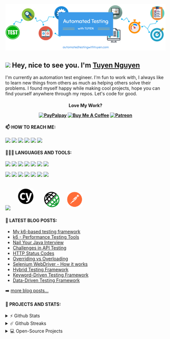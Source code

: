 <img src="https://github.com/trongtuyen96/trongtuyen96/blob/7edff36e2fdebfd0c6d5042776f55a42dce980fe/images/ATWT_background.PNG" href="https://www.automatedtestingwithtuyen.com"/>

<h2><img src="https://emojis.slackmojis.com/emojis/images/1531849430/4246/blob-sunglasses.gif?1531849430" width="30"/> Hey, nice to see you. I'm <a href="https://www.automatedtestingwithtuyen.com">Tuyen Nguyen</a></h2>

<p>I'm currently an automation test engineer. I'm fun to work with, I always like to learn new things from others as much as helping others solve their problems. I found myself happy while making cool projects, hope you can find yourself anywhere through my repos. Let's code for good.
</p>

<h4 align="center">
  <p>Love My Work?</p>
  <a href="https://paypal.me/trongtuyen96"><img src="https://img.shields.io/badge/PayPal-00457C?style=for-the-badge&logo=paypal&logoColor=white" alt="PayPalpay" height="34" ></a>
  <a href="https://buymeacoffee.com/trongtuyen96"><img src="https://img.shields.io/badge/Buy%20Me%20a%20Coffee-ffdd00?style=for-the-badge&logo=buy-me-a-coffee&logoColor=black" alt="Buy Me A Coffee" height="34" ></a>
  <a href="https://www.patreon.com/trongtuyen96"><img src="https://img.shields.io/badge/Patreon-F96854?style=for-the-badge&logo=patreon&logoColor=white" alt="Patreon" height="34" ></a>
</h4>

#### 📫 HOW TO REACH ME:

<a href="https://www.automatedtestingwithtuyen.com/"><img src="https://img.icons8.com/color/48/000000/internet.png" width="40" /></a>
<a href="https://discord.gg/trongtuyen96"><img src="https://github.com/sciencepal/sciencepal/blob/master/assets/discord-round.svg" width="40" /></a>
<a href="https://www.linkedin.com/in/trongtuyen96"><img src="https://img.icons8.com/color/48/000000/linkedin.png" width="40" /></a>
<a href="https://www.facebook.com/ntrongtuyen96"><img src="https://img.icons8.com/color/48/000000/facebook-new.png" width="40" /></a>
<a href="https://www.instagram.com/trongtuyen96"><img src="https://img.icons8.com/fluent/48/000000/instagram-new.png" width="40" /></a>
<a href="mailto:trongtuyen96e@gmail.com"><img src="https://img.icons8.com/color/48/000000/gmail.png" width="40" /></a>
  
#### 👨🏻‍💻 LANGUAGES AND TOOLS:
<code><img src="https://img.icons8.com/color/48/000000/c-plus-plus-logo"></code>
<code><img src="https://img.icons8.com/color/48/000000/java-coffee-cup-logo"></code>
<code><img src="https://img.icons8.com/color/48/000000/javascript"></code>
<code><img src="https://img.icons8.com/color/48/000000/kotlin"></code>
<code><img src="https://img.icons8.com/color/48/000000/python"></code>
<code><img src="https://img.icons8.com/color/48/000000/html-5"></code>
<code><img src="https://img.icons8.com/color/48/000000/css3"></code>

<code><img src="https://img.icons8.com/color/48/000000/visual-studio-code-2019"></code>
<code><img src="https://img.icons8.com/color/48/000000/intellij-idea"></code>
<code><img src="https://img.icons8.com/color/48/000000/git"></code>
<code><img src="https://img.icons8.com/color/48/000000/bitbucket"></code>
<code><img src="https://img.icons8.com/color/48/000000/microsoft-sql-server"></code>
<code><img src="https://img.icons8.com/color/48/000000/mongodb"></code>
<code><img src="https://img.icons8.com/color/48/000000/nodejs"></code>

<code><img src="https://img.icons8.com/color/48/000000/selenium-test-automation"></code>
<code><img height="48" style="padding: 20px"  src="https://github.com/trongtuyen96/trongtuyen96/blob/8f475bacd3519dc8ffd1d0469195bbc79c4db24e/images/cypress-io.png"></code>
<code><img height="48" style="padding: 10px" src="https://github.com/trongtuyen96/trongtuyen96/blob/8f475bacd3519dc8ffd1d0469195bbc79c4db24e/images/rest-assured.png"></code>
<code><img height="48" style="padding: 10px"  src="https://github.com/trongtuyen96/trongtuyen96/blob/8f475bacd3519dc8ffd1d0469195bbc79c4db24e/images/postman.png"></code>

#### 📕 LATEST BLOG POSTS:

<!-- BLOGPOSTS:START -->
- [My k6-based testing framework](https://www.automatedtestingwithtuyen.com/post/my-k6-based-testing-framework)
- [k6 - Performance Testing Tools](https://www.automatedtestingwithtuyen.com/post/k6-load-testing-tools)
- [Nail Your Java Interview](https://www.automatedtestingwithtuyen.com/post/nail-your-java-interview)
- [Challenges in API Testing](https://www.automatedtestingwithtuyen.com/post/challenges-in-api-testing)
- [HTTP Status Codes](https://www.automatedtestingwithtuyen.com/post/http-status-codes)
- [Overriding vs Overloading](https://www.automatedtestingwithtuyen.com/post/overriding-vs-overloading)
- [Selenium WebDriver - How it works](https://www.automatedtestingwithtuyen.com/post/selenium-webdriver-how-it-works)
- [Hybrid Testing Framework](https://www.automatedtestingwithtuyen.com/post/hybrid-testing-framework)
- [Keyword-Driven Testing Framework](https://www.automatedtestingwithtuyen.com/post/keyword-driven-testing-framework)
- [Data-Driven Testing Framework](https://www.automatedtestingwithtuyen.com/post/data-driven-testing-framework)
<!-- BLOGPOSTS:END -->

➡️ [more blog posts...](https://automatedtestingwithtuyen.com)

#### 🚀 PROJECTS AND STATS:

<details>	
  <summary>⚡ Github Stats</summary>
  <br>
  <img src="https://github-readme-stats.vercel.app/api?username=trongtuyen96&show_icons=true&count_private=true&include_all_commits=true&hide=issues" alt="trongtuyen96" align="right" />
  <img src="https://github-readme-stats.vercel.app/api/top-langs/?username=trongtuyen96"/>
</details>

<details>	
  <summary>☄️ Github Streaks</summary>
  <br>
  <img src="https://github-readme-streak-stats.herokuapp.com/?user=trongtuyen96&hide_border=true" />
</details>

<details>	
  <summary>💻 Open-Source Projects</summary>
  <br>
  <img src="https://github-readme-stats.vercel.app/api/pin/?username=trongtuyen96&repo=cypress-framework-spec" href="https://github.com/trongtuyen96/cypress-framework-spec" />
  <img src="https://github-readme-stats.vercel.app/api/pin/?username=trongtuyen96&repo=automation-test-framework-api-lite" href="https://github.com/trongtuyen96/automation-test-framework-api-lite" />
   <img src="https://github-readme-stats.vercel.app/api/pin/?username=trongtuyen96&repo=k6-performance-test" href="https://github.com/trongtuyen96/k6-performance-test" />
  <img src="https://github-readme-stats.vercel.app/api/pin/?username=trongtuyen96&repo=CarMap" href="https://github.com/trongtuyen96/CarMap" />
  <img src="https://github-readme-stats.vercel.app/api/pin/?username=trongtuyen96&repo=funny-piano" href="https://github.com/trongtuyen96/funny-piano" />
  <img src="https://github-readme-stats.vercel.app/api/pin/?username=trongtuyen96&repo=movie-rating" href="https://github.com/trongtuyen96/movie-rating" />
  <img src="https://github-readme-stats.vercel.app/api/pin/?username=trongtuyen96&repo=sliding-puzzle" href="https://github.com/trongtuyen96/sliding-puzzle" />
  <img src="https://github-readme-stats.vercel.app/api/pin/?username=trongtuyen96&repo=cook-recipe" href="https://github.com/trongtuyen96/cook-recipe" />
</details>
